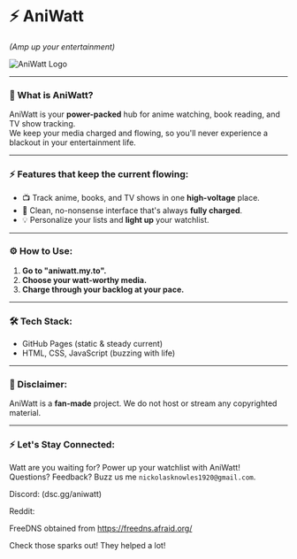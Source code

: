 # ⚡ AniWatt  
*(Amp up your entertainment)*

![AniWatt Logo](https://i.imgur.com/d39xP5N.png)

---

### 🔌 What is AniWatt?

AniWatt is your **power-packed** hub for anime watching, book reading, and TV show tracking.  
We keep your media charged and flowing, so you'll never experience a blackout in your entertainment life.

---

### ⚡ Features that keep the current flowing:
- 📺 Track anime, books, and TV shows in one **high-voltage** place.
- 🔋 Clean, no-nonsense interface that's always **fully charged**.
- 💡 Personalize your lists and **light up** your watchlist.

---

### ⚙ How to Use:
1. **Go to "aniwatt.my.to".**
2. **Choose your watt-worthy media.**
3. **Charge through your backlog at your pace.**

---

### 🛠 Tech Stack:
- GitHub Pages (static & steady current)
- HTML, CSS, JavaScript (buzzing with life)

---

### 🚨 Disclaimer:
AniWatt is a **fan-made** project. We do not host or stream any copyrighted material.

---

### ⚡ Let's Stay Connected:
Watt are you waiting for? Power up your watchlist with AniWatt!  
Questions? Feedback? Buzz us me `nickolasknowles1920@gmail.com`.

Discord: (dsc.gg/aniwatt)

Reddit:

FreeDNS obtained from https://freedns.afraid.org/

Check those sparks out! They helped a lot!
